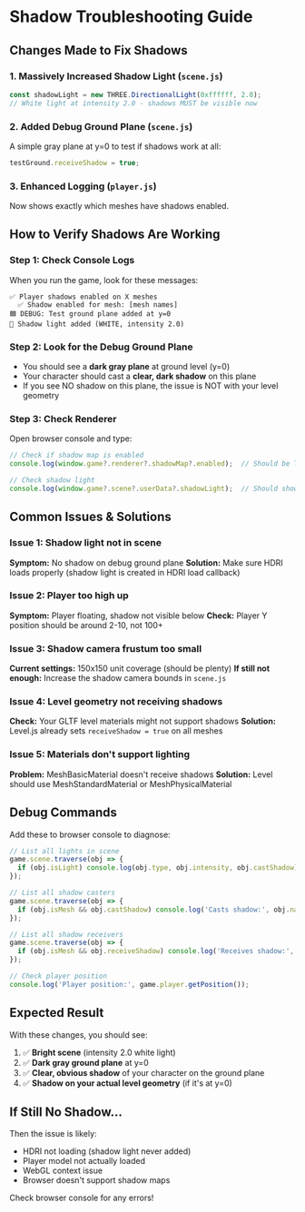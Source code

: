 # Shadow Troubleshooting Guide

## Changes Made to Fix Shadows

### 1. **Massively Increased Shadow Light** (`scene.js`)
```javascript
const shadowLight = new THREE.DirectionalLight(0xffffff, 2.0);
// White light at intensity 2.0 - shadows MUST be visible now
```

### 2. **Added Debug Ground Plane** (`scene.js`)
A simple gray plane at y=0 to test if shadows work at all:
```javascript
testGround.receiveShadow = true;
```

### 3. **Enhanced Logging** (`player.js`)
Now shows exactly which meshes have shadows enabled.

## How to Verify Shadows Are Working

### Step 1: Check Console Logs
When you run the game, look for these messages:
```
✅ Player shadows enabled on X meshes
  ✅ Shadow enabled for mesh: [mesh names]
🟦 DEBUG: Test ground plane added at y=0
🌙 Shadow light added (WHITE, intensity 2.0)
```

### Step 2: Look for the Debug Ground Plane
- You should see a **dark gray plane** at ground level (y=0)
- Your character should cast a **clear, dark shadow** on this plane
- If you see NO shadow on this plane, the issue is NOT with your level geometry

### Step 3: Check Renderer
Open browser console and type:
```javascript
// Check if shadow map is enabled
console.log(window.game?.renderer?.shadowMap?.enabled);  // Should be TRUE

// Check shadow light
console.log(window.game?.scene?.userData?.shadowLight);  // Should show DirectionalLight
```

## Common Issues & Solutions

### Issue 1: Shadow light not in scene
**Symptom:** No shadow on debug ground plane
**Solution:** Make sure HDRI loads properly (shadow light is created in HDRI load callback)

### Issue 2: Player too high up
**Symptom:** Player floating, shadow not visible below
**Check:** Player Y position should be around 2-10, not 100+

### Issue 3: Shadow camera frustum too small
**Current settings:** 150x150 unit coverage (should be plenty)
**If still not enough:** Increase the shadow camera bounds in `scene.js`

### Issue 4: Level geometry not receiving shadows
**Check:** Your GLTF level materials might not support shadows
**Solution:** Level.js already sets `receiveShadow = true` on all meshes

### Issue 5: Materials don't support lighting
**Problem:** MeshBasicMaterial doesn't receive shadows
**Solution:** Level should use MeshStandardMaterial or MeshPhysicalMaterial

## Debug Commands

Add these to browser console to diagnose:

```javascript
// List all lights in scene
game.scene.traverse(obj => {
  if (obj.isLight) console.log(obj.type, obj.intensity, obj.castShadow);
});

// List all shadow casters
game.scene.traverse(obj => {
  if (obj.isMesh && obj.castShadow) console.log('Casts shadow:', obj.name);
});

// List all shadow receivers
game.scene.traverse(obj => {
  if (obj.isMesh && obj.receiveShadow) console.log('Receives shadow:', obj.name);
});

// Check player position
console.log('Player position:', game.player.getPosition());
```

## Expected Result

With these changes, you should see:
1. ✅ **Bright scene** (intensity 2.0 white light)
2. ✅ **Dark gray ground plane** at y=0
3. ✅ **Clear, obvious shadow** of your character on the ground plane
4. ✅ **Shadow on your actual level geometry** (if it's at y=0)

## If Still No Shadow...

Then the issue is likely:
- HDRI not loading (shadow light never added)
- Player model not actually loaded
- WebGL context issue
- Browser doesn't support shadow maps

Check browser console for any errors!
